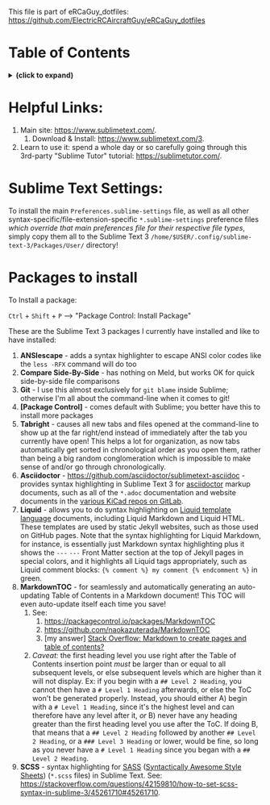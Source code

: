 This file is part of eRCaGuy_dotfiles: https://github.com/ElectricRCAircraftGuy/eRCaGuy_dotfiles


# Table of Contents
<details>
<summary><b>(click to expand)</b></summary>
<!-- MarkdownTOC -->

1. [Helpful Links:](#helpful-links)
1. [Sublime Text Settings:](#sublime-text-settings)
1. [Packages to install](#packages-to-install)

<!-- /MarkdownTOC -->
</details>


<a id="helpful-links"></a>
# Helpful Links:

1. Main site: https://www.sublimetext.com/.
    1. Download & Install: https://www.sublimetext.com/3.
1. Learn to use it: spend a whole day or so carefully going through this 3rd-party "Sublime Tutor" tutorial: https://sublimetutor.com/.


<a id="sublime-text-settings"></a>
# Sublime Text Settings:

To install the main `Preferences.sublime-settings` file, as well as all other syntax-specific/file-extension-specific `*.sublime-settings` preference files _which override that main preferences file for their respective file types_, simply copy them all to the Sublime Text 3 `/home/$USER/.config/sublime-text-3/Packages/User/` directory!


<a id="packages-to-install"></a>
# Packages to install

To Install a package:

`Ctrl` + `Shift` + `P` --> "Package Control: Install Package"

These are the Sublime Text 3 packages I currently have installed and like to have installed:

1. **ANSIescape** - adds a syntax highlighter to escape ANSI color codes like the `less -RFX` command will do too
1. **Compare Side-By-Side** - has nothing on Meld, but works OK for quick side-by-side file comparisons
1. **Git** - I use this almost exclusively for `git blame` inside Sublime; otherwise I'm all about the command-line when it comes to git!
1. **[Package Control]** - comes default with Sublime; you better have this to install more packages
1. **Tabright** - causes all new tabs and files opened at the command-line to show up at the far right/end instead of immediately after the tab you currently have open! This helps a lot for organization, as now tabs automatically get sorted in chronological order as you open them, rather than being a big random conglomeration which is impossible to make sense of and/or go through chronologically.
1. **Asciidoctor** - https://github.com/asciidoctor/sublimetext-asciidoc - provides syntax highlighting in Sublime Text 3 for [asciidoctor](https://asciidoctor.org/) markup documents, such as all of the `*.adoc` documentation and website documents in the [various KiCad repos on GitLab](https://gitlab.com/kicad).
1. **Liquid** - allows you to do syntax highlighting on [Liquid template language](https://shopify.github.io/liquid/) documents, including Liquid Markdown and Liquid HTML. These templates are used by static Jekyll websites, such as those used on GitHub pages. Note that the syntax highlighting for Liquid Markdown, for instance, is essentially just Markdown syntax highlighting plus it shows the `---` `---` Front Matter section at the top of Jekyll pages in special colors, and it highlights all Liquid tags appropriately, such as Liquid comment blocks: `{% comment %} my comment {% endcomment %}` in green.
1. **MarkdownTOC** - for seamlessly and automatically generating an auto-updating Table of Contents in a Markdown document! This TOC will even auto-update itself each time you save! 
    1. See:
        1. https://packagecontrol.io/packages/MarkdownTOC
        1. https://github.com/naokazuterada/MarkdownTOC
        1. [my answer] [Stack Overflow: Markdown to create pages and table of contents?](https://stackoverflow.com/questions/11948245/markdown-to-create-pages-and-table-of-contents/64656967#64656967)
    1. _Caveat:_ the first heading level you use right after the Table of Contents insertion point _must_ be larger than or equal to all subsequent levels, or else subsequent levels which are higher than it will not display. Ex: if you begin with a `## Level 2 Heading`, you cannot then have a `# Level 1 Heading` afterwards, or else the ToC won't be generated properly. Instead, you should either A) begin with a `# Level 1 Heading`, since it's the highest level and can therefore have any level after it, _or_ B) never have any heading greater than the first heading level you use after the ToC. If doing B, that means that a `## Level 2 Heading` followed by another `## Level 2 Heading`, or a `### Level 3 Heading` or lower, would be fine, so long as you never have a `# Level 1 Heading` since you began with a `## Level 2 Heading`.
1. **SCSS** - syntax highlighting for [SASS](https://sass-lang.com/) ([Syntactically Awesome Style Sheets](https://en.wikipedia.org/wiki/Sass_(stylesheet_language))) (`*.scss` files) in Sublime Text. See: https://stackoverflow.com/questions/42159810/how-to-set-scss-syntax-in-sublime-3/45261710#45261710.


